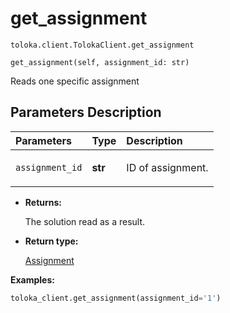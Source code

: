 # get_assignment
`toloka.client.TolokaClient.get_assignment`

```
get_assignment(self, assignment_id: str)
```

Reads one specific assignment

## Parameters Description

| Parameters | Type | Description |
| :----------| :----| :-----------|
`assignment_id`|**str**|<p>ID of assignment.</p>

* **Returns:**

  The solution read as a result.

* **Return type:**

  [Assignment](toloka.client.assignment.Assignment.md)

**Examples:**

```python
toloka_client.get_assignment(assignment_id='1')
```
